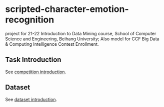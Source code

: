 # scripted-character-emotion-recognition

project for 21-22 Introduction to Data Mining course, School of Computer Science and Engineering, Beihang University; Also model for CCF Big Data & Computing Intelligence Contest Enrollment.

## Task Introduction

See [competition introduction](https://www.datafountain.cn/competitions/518).

## Dataset

See [dataset introduction](https://www.datafountain.cn/competitions/518/datasets).

